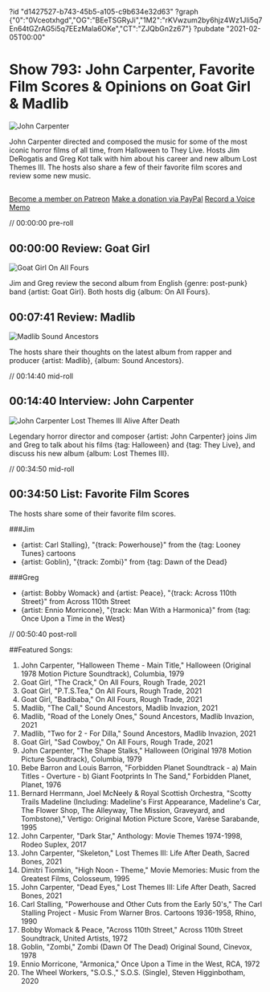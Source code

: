 ?id "d1427527-b743-45b5-a105-c9b634e32d63"
?graph {"0":"0Vceotxhgd","OG":"BEeTSGRyJi","1M2":"rKVwzum2by6hjz4Wz1JIi5q7En64tGZrAG5i5q7EEzMala6OKe","CT":"ZJQbGn2z67"}
?pubdate "2021-02-05T00:00"
# Show 793: John Carpenter, Favorite Film Scores & Opinions on Goat Girl & Madlib
![John Carpenter](https://static.soundopinions.org/images/2021/johncarpenter2010_.jpeg)

John Carpenter directed and composed the music for some of the most iconic horror films of all time, from Halloween to They Live. Hosts Jim DeRogatis and Greg Kot talk with him about his career and new album Lost Themes III. The hosts also share a few of their favorite film scores and review some new music. 
##
[Become a member on Patreon](https://www.patreon.com/soundopinions)
[Make a donation via PayPal](https://bit.ly/36zIhZK)
[Record a Voice Memo](https://www.micdropp.com/studio/5febf006eba45/) 


// 00:00:00 pre-roll


## 00:00:00 Review: Goat Girl

![Goat Girl On All Fours](https://static.soundopinions.org/assets/793/011.jpg)

Jim and Greg review the second album from English {genre: post-punk} band {artist: Goat Girl}. Both hosts dig {album: On All Fours}. 

## 00:07:41 Review: Madlib
![Madlib Sound Ancestors](https://static.soundopinions.org/assets/793/02.jpg)

The hosts share their thoughts on the latest album from rapper and producer {artist: Madlib}, {album: Sound Ancestors}.


// 00:14:40 mid-roll

## 00:14:40 Interview: John Carpenter

![John Carpenter Lost Themes III Alive After Death](https://static.soundopinions.org/assets/793/OG1.jpg)

Legendary horror director and composer {artist: John Carpenter} joins Jim and Greg to talk about his films {tag: Halloween} and {tag: They Live}, and discuss his new album {album: Lost Themes III}.



// 00:34:50 mid-roll

## 00:34:50 List: Favorite Film Scores

The hosts share some of their favorite film scores.

###Jim
- {artist: Carl Stalling}, "{track: Powerhouse}" from the {tag: Looney Tunes} cartoons
- {artist: Goblin}, "{track: Zombi}" from {tag: Dawn of the Dead}


###Greg
- {artist: Bobby Womack} and {artist: Peace}, "{track: Across 110th Street}" from Across 110th Street
- {artist: Ennio Morricone}, "{track: Man With a Harmonica}" from {tag: Once Upon a Time in the West}


// 00:50:40 post-roll





##Featured Songs: 

1. John Carpenter, "Halloween Theme - Main Title," Halloween (Original 1978 Motion Picture Soundtrack), Columbia, 1979
1. Goat Girl, "The Crack," On All Fours, Rough Trade, 2021
1. Goat Girl, "P.T.S.Tea," On All Fours, Rough Trade, 2021
1. Goat Girl, "Badibaba," On All Fours, Rough Trade, 2021
1. Madlib, "The Call," Sound Ancestors, Madlib Invazion, 2021
1. Madlib, "Road of the Lonely Ones," Sound Ancestors, Madlib Invazion, 2021
1. Madlib, "Two for 2 - For Dilla," Sound Ancestors, Madlib Invazion, 2021
1. Goat Girl, "Sad Cowboy," On All Fours, Rough Trade, 2021
1. John Carpenter, "The Shape Stalks," Halloween (Original 1978 Motion Picture Soundtrack), Columbia, 1979
1. Bebe Barron and Louis Barron, "Forbidden Planet Soundtrack - a) Main Titles - Overture - b) Giant Footprints In The Sand," Forbidden Planet, Planet, 1976
1. Bernard Herrmann, Joel McNeely & Royal Scottish Orchestra, "Scotty Trails Madeline (Including: Madeline's First Appearance, Madeline's Car, The Flower Shop, The Alleyway, The Mission, Graveyard, and Tombstone)," Vertigo: Original Motion Picture Score, Varèse Sarabande, 1995
1. John Carpenter, "Dark Star," Anthology: Movie Themes 1974-1998, Rodeo Suplex, 2017
1. John Carpenter, "Skeleton," Lost Themes III: Life After Death, Sacred Bones, 2021
1. Dimitri Tiomkin, "High Noon - Theme," Movie Memories: Music from the Greatest Films, Colosseum, 1995
1. John Carpenter, "Dead Eyes," Lost Themes III: Life After Death, Sacred Bones, 2021
1. Carl Stalling, "Powerhouse and Other Cuts from the Early 50's," The Carl Stalling Project - Music From Warner Bros. Cartoons 1936-1958, Rhino, 1990
1. Bobby Womack & Peace, "Across 110th Street," Across 110th Street Soundtrack, United Artists, 1972
1. Goblin, "Zombi," Zombi (Dawn Of The Dead) Original Sound, Cinevox, 1978
1. Ennio Morricone, "Armonica," Once Upon a Time in the West, RCA, 1972
1. The Wheel Workers, "S.O.S.," S.O.S. (Single), Steven Higginbotham, 2020




